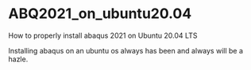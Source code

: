 # ABQ2021_on_ubuntu20.04
How to properly install abaqus 2021 on Ubuntu 20.04 LTS

Installing abaqus on an ubuntu os always has been and always will be a hazle.

